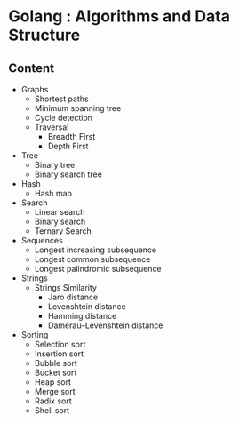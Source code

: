 Golang : Algorithms and Data Structure
==============================

## Content


* Graphs
  + Shortest paths
  + Minimum spanning tree
  + Cycle detection
  + Traversal
    * Breadth First
    * Depth First
* Tree
  + Binary tree
  + Binary search tree
* Hash
  + Hash map
* Search
  + Linear search
  + Binary search
  + Ternary Search
* Sequences
  + Longest increasing subsequence
  + Longest common subsequence
  + Longest palindromic subsequence
* Strings
  + Strings Similarity
    * Jaro distance
    * Levenshtein distance
    * Hamming distance
    * Damerau–Levenshtein distance
* Sorting
  + Selection sort
  + Insertion sort
  + Bubble sort
  + Bucket sort
  + Heap sort
  + Merge sort
  + Radix sort
  + Shell sort  
